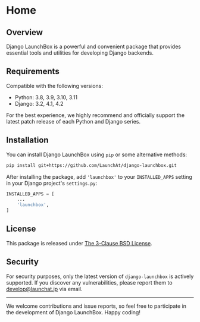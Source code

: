 # Home

## Overview

Django LaunchBox is a powerful and convenient package that provides essential tools and utilities for developing Django backends.

## Requirements

Compatible with the following versions:

* Python: 3.8, 3.9, 3.10, 3.11
* Django: 3.2, 4.1, 4.2

For the best experience, we highly recommend and officially support the latest patch release of each Python and Django series.

## Installation

You can install Django LaunchBox using `pip` or some alternative methods:

```sh
pip install git+https://github.com/LaunchAt/django-launchbox.git
```

After installing the package, add `'launchbox'` to your `INSTALLED_APPS` setting in your Django project's `settings.py`:

```python
INSTALLED_APPS = [
    ...
    'launchbox',
]
```

## License

This package is released under [The 3-Clause BSD License](https://github.com/LaunchAt/django-launchbox/blob/master/LICENSE).

## Security

For security purposes, only the latest version of `django-launchbox` is actively supported.
If you discover any vulnerabilities, please report them to [develop@launchat.jp](mailto:develop@launchat.jp) via email.

---

We welcome contributions and issue reports, so feel free to participate in the development of Django LaunchBox.
Happy coding!
